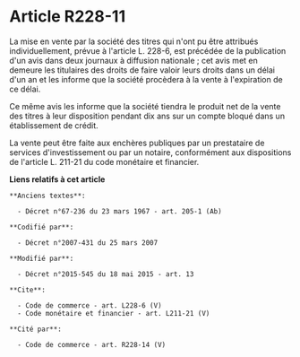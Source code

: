 # Article R228-11

La mise en vente par la société des titres qui n'ont pu être attribués individuellement, prévue à l'article L. 228-6, est
précédée de la publication d'un avis dans deux journaux à diffusion nationale ; cet avis met en demeure les titulaires des
droits de faire valoir leurs droits dans un délai d'un an et les informe que la société procèdera à la vente à l'expiration
de ce délai. 

Ce même avis les informe que la société tiendra le produit net de la vente des titres à leur disposition pendant dix ans sur
un compte bloqué dans un établissement de crédit. 

La vente peut être faite aux enchères publiques par un prestataire de services d'investissement ou par un notaire,
conformément aux dispositions de l'article L. 211-21 du code monétaire et financier.

**Liens relatifs à cet article**

	**Anciens textes**:

	  - Décret n°67-236 du 23 mars 1967 - art. 205-1 (Ab)

	**Codifié par**:

	  - Décret n°2007-431 du 25 mars 2007

	**Modifié par**:

	  - Décret n°2015-545 du 18 mai 2015 - art. 13

	**Cite**:

	  - Code de commerce - art. L228-6 (V)
	  - Code monétaire et financier - art. L211-21 (V)

	**Cité par**:

	  - Code de commerce - art. R228-14 (V)
